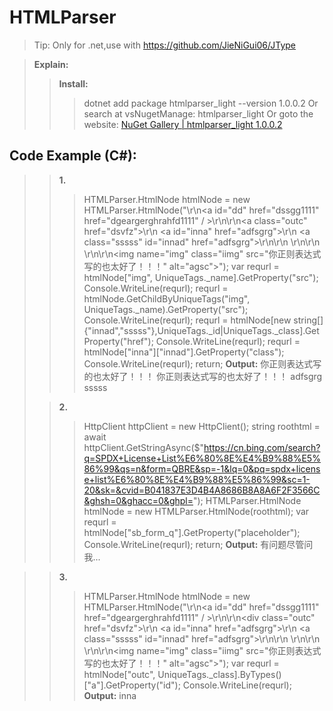 # HTMLParser
>Tip: Only for .net,use with https://github.com/JieNiGui06/JType

>**Explain:**
>>**Install:** 
>>>dotnet add package htmlparser_light --version 1.0.0.2
>>>Or search at vsNugetManage: htmlparser_light
>>>Or goto the website: [NuGet Gallery | htmlparser_light 1.0.0.2](https://www.nuget.org/packages/htmlparser_light)

>

## Code Example (C#):

>>**1.**
>>>HTMLParser.HtmlNode htmlNode = new HTMLParser.HtmlNode("\r\n<a id=\"dd\" href=\"dssgg1111\" href=\"dgeargerghrahfd1111\" / >\r\n<!--\r\n    \"\"\r\n-->\r\n<a class=\"outc\" href=\"dsvfz\">\r\n    <a id=\"inna\" href=\"adfsgrg\">\r\n    <a class=\"sssss\" id=\"innad\" href=\"adfsgrg\">\r\n\r\n    </a>\r\n\r\n    </a>\r\n</a>\r\n<img name=\"img\" class=\"iimg\" src=\"你正则表达式写的也太好了！！！\" alt=\"agsc\"></img>");
var requrl = htmlNode["img", UniqueTags._name].GetProperty("src");
Console.WriteLine(requrl);
requrl = htmlNode.GetChildByUniqueTags("img", UniqueTags._name).GetProperty("src");
Console.WriteLine(requrl);
requrl = htmlNode[new string[]{"innad","sssss"},UniqueTags._id|UniqueTags._class].GetProperty("href");
Console.WriteLine(requrl);
requrl = htmlNode["inna"]["innad"].GetProperty("class");
Console.WriteLine(requrl);
return;
>> **Output:** 
>>>你正则表达式写的也太好了！！！
>>>你正则表达式写的也太好了！！！
>>>adfsgrg
>>>sssss
>
>>**2.**
>>>HttpClient httpClient = new HttpClient();
string roothtml = await httpClient.GetStringAsync($"https://cn.bing.com/search?q=SPDX+License+List%E6%80%8E%E4%B9%88%E5%86%99&qs=n&form=QBRE&sp=-1&lq=0&pq=spdx+license+list%E6%80%8E%E4%B9%88%E5%86%99&sc=1-20&sk=&cvid=B041837E3D4B4A8686B8A8A6F2F3566C&ghsh=0&ghacc=0&ghpl=");
HTMLParser.HtmlNode htmlNode = new HTMLParser.HtmlNode(roothtml);
var requrl = htmlNode["sb_form_q"].GetProperty("placeholder");
Console.WriteLine(requrl);
return;
>>**Output:** 
>>>有问题尽管问我...

>>**3.**
>>>HTMLParser.HtmlNode htmlNode = new HTMLParser.HtmlNode("\r\n<a id=\"dd\" href=\"dssgg1111\" href=\"dgeargerghrahfd1111\" / >\r\n<!--\r\n    \"\"\r\n-->\r\n<div class=\"outc\" href=\"dsvfz\">\r\n    <a id=\"inna\" href=\"adfsgrg\">\r\n    <a class=\"sssss\" id=\"innad\" href=\"adfsgrg\">\r\n\r\n    </a>\r\n\r\n    </a>\r\n</div>\r\n<img name=\"img\" class=\"iimg\" src=\"你正则表达式写的也太好了！！！\" alt=\"agsc\"></img>");
var requrl = htmlNode["outc", UniqueTags._class].ByTypes()["a"].GetProperty("id");
Console.WriteLine(requrl);
>>**Output:**
>>>inna
